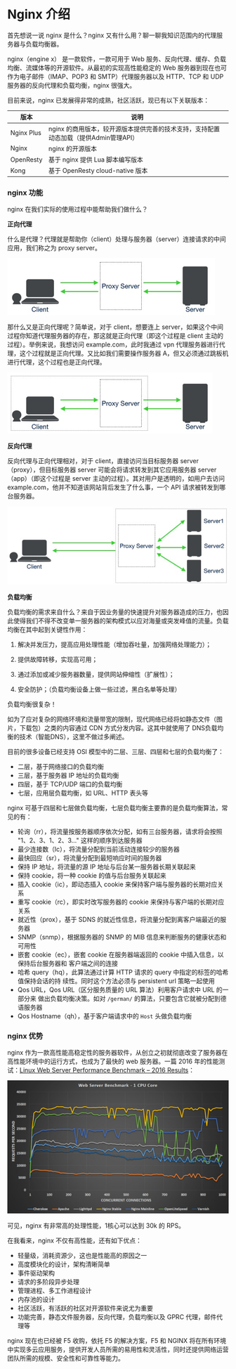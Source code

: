 # Nginx 介绍

首先想说一说 nginx 是什么？nginx 又有什么用？聊一聊我知识范围内的代理服务器与负载均衡器。



nginx（engine x） 是一款软件，一款可用于 Web 服务、反向代理、缓存、负载均衡、流媒体等的开源软件。从最初的实现高性能稳定的 Web 服务器到现在也可作为电子邮件（IMAP、POP3 和 SMTP）代理服务器以及 HTTP、TCP 和 UDP 服务器的反向代理和负载均衡，nginx 很强大。



目前来说，nginx 已发展得非常的成熟，社区活跃，现已有以下关联版本：

| 版本       | 说明                                                         |
| ---------- | ------------------------------------------------------------ |
| Nginx Plus | nginx 的商用版本，较开源版本提供完善的技术支持，支持配置动态加载（提供Admin管理API） |
| Nginx      | nginx 的开源版本                                             |
| OpenResty  | 基于 nginx 提供 Lua 脚本编写版本                             |
| Kong       | 基于 OpenResty cloud-native 版本                             |

### nginx 功能

nginx 在我们实际的使用过程中能帮助我们做什么？

**正向代理**

什么是代理？代理就是帮助你（client）处理与服务器（server）连接请求的中间应用，我们称之为 proxy server。

![proxy](asserts/proxy.jpg)

那什么又是正向代理呢？简单说，对于 client，想要连上 server，如果这个中间过程你知道代理服务器的存在，那这就是正向代理（即这个过程是 client 主动的过程）。举例来说，我想访问 example.com，此时我通过 vpn 代理服务器进行代理，这个过程就是正向代理。又比如我们需要操作服务器 A，但又必须通过跳板机进行代理，这个过程也是正向代理。

![forward-proxy](asserts/forward-proxy.jpg)

**反向代理**

反向代理与正向代理相对，对于 client，直接访问当目标服务器 server（proxy），但目标服务器 server 可能会将请求转发到其它应用服务器 server（app）（即这个过程是 server 主动的过程）。其对用户是透明的，如用户去访问 example.com，他并不知道该网站背后发生了什么事，一个 API 请求被转发到哪台服务器。

![reverse-proxy](asserts/reverse-proxy.jpg)



**负载均衡**

负载均衡的需求来自什么？来自于因业务量的快速提升对服务器造成的压力，也因此使得我们不得不改变单一服务器的架构模式以应对海量或突发峰值的流量。负载均衡在其中起到关键性作用：

1. 解决并发压力，提高应用处理性能（增加吞吐量，加强网络处理能力）；

2. 提供故障转移，实现高可用；

3. 通过添加或减少服务器数量，提供网站伸缩性（扩展性）；

4. 安全防护；（负载均衡设备上做一些过滤，黑白名单等处理）

负载均衡很复杂！

如为了应对复杂的网络环境和流量带宽的限制，现代网络已经将如静态文件（图片，下载包）之类的内容通过 CDN 方式分发内容。这其中就使用了 DNS负载均衡的技术（智能DNS），这里不做过多阐述。

目前的很多设备已经支持 OSI 模型中的二层、三层、四层和七层的负载均衡了：

* 二层，基于网络接口的负载均衡
* 三层，基于服务器 IP 地址的负载均衡
* 四层，基于 TCP/UDP 端口的负载均衡
* 七层，应用层负载均衡，如 URL、HTTP 表头等

nginx 可基于四层和七层做负载均衡，七层负载均衡主要靠的是负载均衡算法，常见的有：

* 轮询（rr），将流量按服务器顺序依次分配，如有三台服务器，请求将会按照 "1、2、3、1、2、3..." 这样的顺序到达服务器
* 最少连接数（lc），将流量分配到当前活动连接较少的服务器
* 最快回应（sr），将流量分配到最短响应时间的服务器
* 保持 IP 地址，将流量的源 IP 地址与后台某一服务器长期关联起来
* 保持 cookie，将一种 cookie 的值与后台服务关联起来
* 插入 cookie（ic），即动态插入 cookie 来保持客户端与服务器的长期对应关系
* 重写 cookie（rc），即实时改写服务器的 cookie 来保持与客户端的长期对应关系
* 就近性（prox），基于 SDNS 的就近性信息，将流量分配到离客户端最近的服务器
* SNMP（snmp），根据服务器的 SNMP 的 MIB 信息来判断服务的健康状态和可用性
* 嵌套 cookie（ec），嵌套 cookie 在服务器端返回的 cookie 中插入信息，以保持后台服务器和 客户端之间的连接
* 哈希 query（hq），此算法通过计算 HTTP 请求的 query 中指定的标签的哈希值保持会话的持 续性。同时这个方法必须与 persistent url 策略一起使用
* Qos URL，Qos URL（区分服务质量的 URL 算法）利用客户请求中 URL 的一部分来 做出负载均衡决策。如对 `/german/` 的算法，只要包含它就被分配到德语服务器
* Qos Hostname（qh），基于客户端请求中的 `Host` 头做负载均衡

### nginx 优势

nginx 作为一款高性能高稳定性的服务器软件，从创立之初就彻底改变了服务器在高性能环境中的运行方式，也成为了最快的 web 服务器。一篇 2016 年的性能测试：[Linux Web Server Performance Benchmark – 2016 Results](https://www.rootusers.com/linux-web-server-performance-benchmark-2016-results/)：

![web-server-performance-benchmark-1-cpu-core-1](asserts/web-server-performance-benchmark-1-cpu-core-1.jpg)

可见，nginx 有非常高的处理性能，1核心可以达到 30k 的 RPS。

在我看来，nginx 不仅有高性能，还有如下优点：

* 轻量级，消耗资源少，这也是性能高的原因之一
* 高度模块化的设计，架构清晰简单
* 事件驱动架构
* 请求的多阶段异步处理
* 管理进程、多工作进程设计
* 内存池的设计
* 社区活跃，有活跃的社区对开源软件来说尤为重要
* 功能完善，静态文件服务器，反向代理，负载均衡以及 GPRC 代理，邮件代理等

nginx 现在也已经被 F5 收购，依托 F5 的解决方案，F5 和 NGINX 将在所有环境中实现多云应用服务，提供开发人员所需的易用性和灵活性，同时还提供网络运营团队所需的规模、安全性和可靠性等能力。



